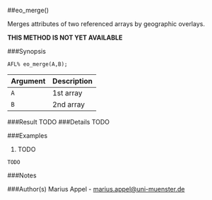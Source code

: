 ##eo_merge()

Merges attributes of two referenced arrays by geographic overlays.

**THIS METHOD IS NOT YET AVAILABLE**

###Synopsis
```
AFL% eo_merge(A,B);
```

Argument   | Description 
--------   | ------------
`A`        | 1st array
`B`        | 2nd array



###Result
TODO
###Details
TODO

###Examples

1. TODO 
```
TODO 
```


###Notes

###Author(s)
Marius Appel - <marius.appel@uni-muenster.de>